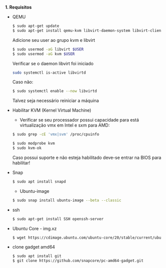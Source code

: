 **1. Requisitos**
   * QEMU
      ``` bash
      $ sudo apt-get update
      $ sudo apt-get install qemu-kvm libvirt-daemon-system libvirt-clients bridge-utils virtinst virt-manager
      ``` 
      Adicione seu user ao grupo kvm e libvirt
      ``` bash
      $ sudo usermod -aG libvirt $USER
      $ sudo usermod -aG kvm $USER
      ``` 
      Verificar se o daemon libvirt foi iniciado
      ``` bash
      sudo systemctl is-active libvirtd
      ``` 
      Caso não:
      ``` bash
      $ sudo systemctl enable --now libvirtd
      ``` 

      Talvez seja necessário reiniciar a máquina

   * Habilitar KVM (Kernel Virtual Machine)
      - Verificar se seu processador possui capacidade para está virtualização
      vmx em Intel e sxm para AMD:
      ```bash
      $ sudo grep -cE 'vmx|svm' /proc/cpuinfo
      ```
      ```bash
      $ sudo modprobe kvm
      $ sudo kvm-ok
      ```
      Caso possui suporte e não esteja habilitado deve-se entrar na BIOS para habilitar!

      
   * Snap
      ```bash
      $ sudo apt install snapd
      ```
     * Ubuntu-image
      ```bash
      $ sudo snap install ubuntu-image --beta --classic
      ```

   * ssh
      ```bash
      $ sudo apt-get install SSH openssh-server
      ```

   * Ubuntu Core - img.xz
      ```bash
      $ wget https://cdimage.ubuntu.com/ubuntu-core/20/stable/current/ubuntu-core-20-amd64.img.xz
      ```
   * clone gadget amd64
      ```bash
      $ sudo apt install git
      $ git clone https://github.com/snapcore/pc-amd64-gadget.git
      ```

